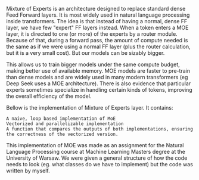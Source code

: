 Mixture of Experts is an architecture designed to replace standard dense Feed Forward layers. It is most widely used in natural language processing inside transformers. The idea is that instead of having a normal, dense FF layer, we have few "expert" FF layers instead. When a token enters a MOE layer, it is directed to one (or more) of the experts by a router module. Because of that, during a forward pass, the amount of compute needed is the same as if we were using a normal FF layer (plus the router calculation, but it is a very small cost). But our models can be sizably bigger.

This allows us to train bigger models under the same compute budget, making better use of available memory. MOE models are faster to pre-train than dense models and are widely used in many modern transformers (eg Deep Seek uses a MOE architecture). There is also evidence that particular experts sometimes specialize in handling certain kinds of tokens, improving the overall efficiency of the model.

Bellow is the implementation of Mixture of Experts layer. It contains:

    A naive, loop based implementation of MoE
    Vectorized and parallelizable implementation
    A function that compares the outputs of both implementations, ensuring the correctness of the vectorized version.

This implementation of MOE was made as an assignment for the Natural Language Processing course at Machine Learning Masters degree at the University of Warsaw. We were given a general structure of how the code needs to look (eg. what classes do we have to implement) but the code was written by myself.
